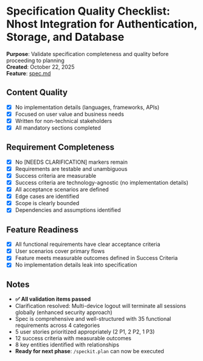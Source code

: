 # Specification Quality Checklist: Nhost Integration for Authentication, Storage, and Database

**Purpose**: Validate specification completeness and quality before proceeding to planning  
**Created**: October 22, 2025  
**Feature**: [spec.md](../spec.md)

## Content Quality

- [x] No implementation details (languages, frameworks, APIs)
- [x] Focused on user value and business needs
- [x] Written for non-technical stakeholders
- [x] All mandatory sections completed

## Requirement Completeness

- [x] No [NEEDS CLARIFICATION] markers remain
- [x] Requirements are testable and unambiguous
- [x] Success criteria are measurable
- [x] Success criteria are technology-agnostic (no implementation details)
- [x] All acceptance scenarios are defined
- [x] Edge cases are identified
- [x] Scope is clearly bounded
- [x] Dependencies and assumptions identified

## Feature Readiness

- [x] All functional requirements have clear acceptance criteria
- [x] User scenarios cover primary flows
- [x] Feature meets measurable outcomes defined in Success Criteria
- [x] No implementation details leak into specification

## Notes

- **✅ All validation items passed**
- Clarification resolved: Multi-device logout will terminate all sessions globally (enhanced security approach)
- Spec is comprehensive and well-structured with 35 functional requirements across 4 categories
- 5 user stories prioritized appropriately (2 P1, 2 P2, 1 P3)
- 12 success criteria with measurable outcomes
- 8 key entities identified with relationships
- **Ready for next phase**: `/speckit.plan` can now be executed
